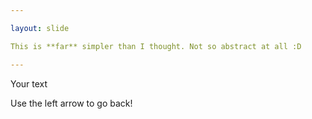 ```yaml
---

layout: slide

This is **far** simpler than I thought. Not so abstract at all :D

---
```


Your text

Use the left arrow to go back!
